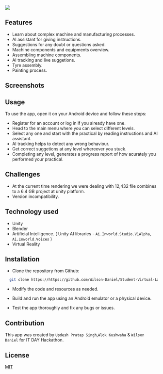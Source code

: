 <img src="https://user-images.githubusercontent.com/77532147/226459252-d017d896-23c3-4618-8908-924d0a23b654.png">


## Features

- Learn about complex machine and manufacturing processes.
- AI assistant for giving instructions. 
- Suggestions for any doubt or questions asked.
- Machine components and equipments overview.
- Assembling machine components.
- AI tracking and live suggetions.
- Tyre assembly.
- Painting process.


## Screenshots



## Usage

To use the app, open it on your Android device and follow these steps:

* Register for an account or log in if you already have one.
* Head to the main menu where you can select different levels.
* Select any one and start with the practical by reading instructions and AI assistant.
* AI tracking helps to detect any wrong behaviour.
* Get correct suggetions at any level whereever you stuck.
* Completing any level, generates a progress report of how acurately you performed your practical.

## Challenges

* At the current time rendering we were dealing with 12,432 file combines to a 6.4 GB project at unity platform.
* Version incompatibility.

## Technology used

* Unity
* Blender
* Artificial Intelligence. ( Unity AI libraries - `Ai.Inworld.Studio.V1Alpha`, `Ai.Inworld.Voices` )
* Virtual Reality

## Installation

* Clone the repository from Github:

```bash
  git clone https://https://github.com/Wilson-Daniel/Student-Virtual-Lab
```

* Modify the code and resources as needed.

- Build and run the app using an Android emulator or a physical device.

- Test the app thoroughly and fix any bugs or issues.


## Contribution

This app was created by `Updesh Pratap Singh`,`Alok Kushwaha` & `Wilson Daniel` for IT DAY Hackathon.


## License

[MIT](https://choosealicense.com/licenses/mit/)
